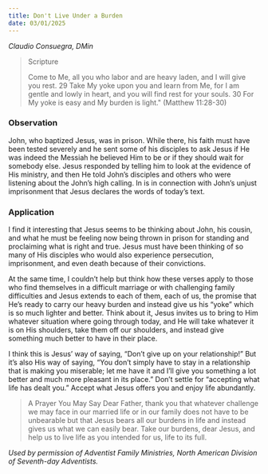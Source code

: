 ```yaml
---
title: Don't Live Under a Burden
date: 03/01/2025
---
```


_Claudio Consuegra, DMin_

> <p>Scripture</p>
> Come to Me, all you who labor and are heavy laden, and I will give you rest. 29 Take My yoke upon you and learn from Me, for I am gentle and lowly in heart, and you will find rest for your souls. 30 For My yoke is easy and My burden is light." (Matthew 11:28-30)

### Observation

John, who baptized Jesus, was in prison. While there, his faith must have been tested severely and he sent some of his disciples to ask Jesus if He was indeed the Messiah he believed Him to be or if they should wait for somebody else. Jesus responded by telling him to look at the evidence of His ministry, and then He told John’s disciples and others who were listening about the John’s high calling. In is in connection with John’s unjust imprisonment that Jesus declares the words of today’s text.

### Application

I find it interesting that Jesus seems to be thinking about John, his cousin, and what he must be feeling now being thrown in prison for standing and proclaiming what is right and true. Jesus must have been thinking of so many of His disciples who would also experience persecution, imprisonment, and even death because of their convictions.

At the same time, I couldn’t help but think how these verses apply to those who find themselves in a difficult marriage or with challenging family difficulties and Jesus extends to each of them, each of us, the promise that He’s ready to carry our heavy burden and instead give us his “yoke” which is so much lighter and better. Think about it, Jesus invites us to bring to Him whatever situation where going through today, and He will take whatever it is on His shoulders, take them off our shoulders, and instead give something much better to have in their place.

I think this is Jesus’ way of saying, “Don’t give up on your relationship!” But it’s also His way of saying, “You don’t simply have to stay in a relationship that is making you miserable; let me have it and I’ll give you something a lot better and much more pleasant in its place.” Don’t settle for “accepting what life has dealt you.” Accept what Jesus offers you and enjoy life abundantly.

> <callout>A Prayer You May Say</callout>
> Dear Father, thank you that whatever challenge we may face in our married life or in our family does not have to be unbearable but that Jesus bears all our burdens in life and instead gives us what we can easily bear. Take our burdens, dear Jesus, and help us to live life as you intended for us, life to its full.

_Used by permission of Adventist Family Ministries, North American Division of Seventh-day Adventists._